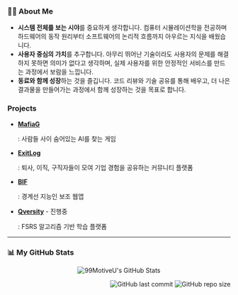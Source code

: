 ### 🙋‍♂️ About Me

-   **시스템 전체를 보는 시야**를 중요하게 생각합니다. 컴퓨터 시뮬레이션학을 전공하며 하드웨어의 동작 원리부터 소프트웨어의 논리적 흐름까지 아우르는 지식을 배웠습니다.
-   **사용자 중심의 가치**를 추구합니다. 아무리 뛰어난 기술이라도 사용자의 문제를 해결하지 못하면 의미가 없다고 생각하며, 실제 사용자를 위한 안정적인 서비스를 만드는 과정에서 보람을 느낍니다.
-   **동료와 함께 성장**하는 것을 즐깁니다. 코드 리뷰와 기술 공유를 통해 배우고, 더 나은 결과물을 만들어가는 과정에서 함께 성장하는 것을 목표로 합니다.


### Projects
- [**MafiaG**](https://github.com/99MotiveU/MafiaG)
  
  : 사람들 사이 숨어있는 AI를 찾는 게임
    
  
- [**ExitLog**](https://github.com/99MotiveU/ExitLog)
  
  : 퇴사, 이직, 구직자들이 모여 기업 경험을 공유하는 커뮤니티 플랫폼

  
- [**BIF**](https://github.com/99MotiveU/Better-In-Focust-BIF)

  : 경계선 지능인 보조 웹앱


- [**Qversity**](https://github.com/99MotiveU/Qversity) - 진행중

  
  : FSRS 알고리즘 기반 학습 플랫폼

---


### 📊 My GitHub Stats

<p align="center">
  <img src="https://github-readme-stats.vercel.app/api?username=99MotiveU&show_icons=true&theme=transparent&hide_border=true" alt="99MotiveU's GitHub Stats" />
</p>

<p align="right">
  <img alt="GitHub last commit" src="https://img.shields.io/github/last-commit/99MotiveU/test?style=flat-square&color=blue">
  <img alt="GitHub repo size" src="https://img.shields.io/github/repo-size/99MotiveU/test?style=flat-square&color=green">
</p>
